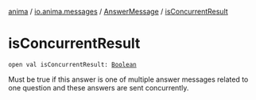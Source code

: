 [anima](../../index.md) / [io.anima.messages](../index.md) / [AnswerMessage](index.md) / [isConcurrentResult](./is-concurrent-result.md)

# isConcurrentResult

`open val isConcurrentResult: `[`Boolean`](https://kotlinlang.org/api/latest/jvm/stdlib/kotlin/-boolean/index.html)

Must be true if this answer is one of multiple answer messages related to one question and
these answers are sent concurrently.

